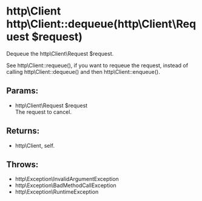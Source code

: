 # http\Client http\Client::dequeue(http\Client\Request $request)

Dequeue the http\Client\Request $request.

See http\Client::requeue(), if you want to requeue the request, instead of calling http\Client::dequeue() and then http\Client::enqueue().

## Params:

* http\Client\Request $request  
  The request to cancel.

## Returns:

* http\Client, self.

## Throws:

* http\Exception\InvalidArgumentException
* http\Exception\BadMethodCallException
* http\Exception\RuntimeException
